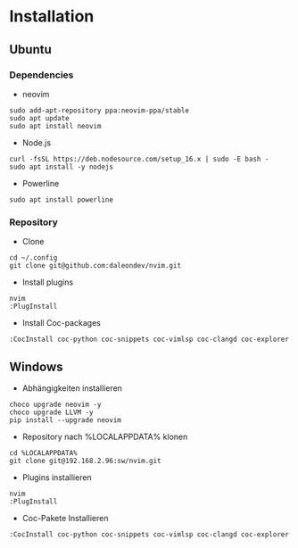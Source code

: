 # Installation

## Ubuntu

### Dependencies

*  neovim
```
sudo add-apt-repository ppa:neovim-ppa/stable
sudo apt update
sudo apt install neovim
```

*  Node.js
```
curl -fsSL https://deb.nodesource.com/setup_16.x | sudo -E bash -
sudo apt install -y nodejs
```

*  Powerline
```
sudo apt install powerline
```

### Repository

*  Clone
```
cd ~/.config
git clone git@github.com:daleondev/nvim.git
```

*  Install plugins
```
nvim
:PlugInstall
```

*  Install Coc-packages
```
:CocInstall coc-python coc-snippets coc-vimlsp coc-clangd coc-explorer
```

## Windows

*  Abhängigkeiten installieren
```
choco upgrade neovim -y
choco upgrade LLVM -y
pip install --upgrade neovim
```


*  Repository nach %LOCALAPPDATA% klonen
```
cd %LOCALAPPDATA%
git clone git@192.168.2.96:sw/nvim.git
```

*  Plugins installieren
```
nvim
:PlugInstall
```


*  Coc-Pakete Installieren
```
:CocInstall coc-python coc-snippets coc-vimlsp coc-clangd coc-explorer
```
